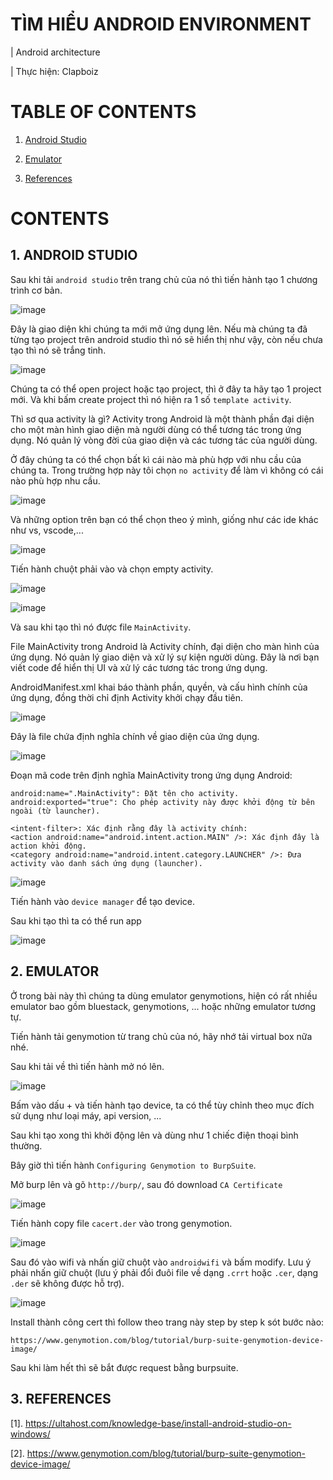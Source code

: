 # TÌM HIỂU ANDROID ENVIRONMENT

| Android architecture

| Thực hiện: Clapboiz

# TABLE OF CONTENTS
1. [Android Studio](#1-android-studio)

2. [Emulator](#2-emulator)

3. [References](#3-references)

# CONTENTS
## 1. ANDROID STUDIO

Sau khi tải `android studio` trên trang chủ của nó thì tiến hành tạo 1 chương trình cơ bản.

![image](https://github.com/user-attachments/assets/fb4f2800-2ca2-4660-bf88-74185bf77547)

Đây là giao diện khi chúng ta mới mở ứng dụng lên. Nếu mà chúng ta đã từng tạo project trên android studio thì nó sẽ hiển thị như vậy, còn nếu chưa tạo thì nó sẽ trắng tinh.

![image](https://github.com/user-attachments/assets/bf6ccf1f-14d0-4741-b149-3fc904309aad)

Chúng ta có thể open project hoặc tạo project, thì ở đây ta hãy tạo 1 project mới. Và khi bấm create project thì nó hiện ra 1 số `template activity`.

Thì sơ qua activity là gì? Activity trong Android là một thành phần đại diện cho một màn hình giao diện mà người dùng có thể tương tác trong ứng dụng. Nó quản lý vòng đời của giao diện và các tương tác của người dùng.

Ở đây chúng ta có thể chọn bất kì cái nào mà phù hợp với nhu cầu của chúng ta. Trong trường hợp này tôi chọn `no activity` để làm vì không có cái nào phù hợp nhu cầu.

![image](https://github.com/user-attachments/assets/ec50a69a-eb95-4de9-bdb6-8939e39fd844)

Và những option trên bạn có thể chọn theo ý mình, giống như các ide khác như vs, vscode,...

![image](https://github.com/user-attachments/assets/ebc2b0f4-4251-4fd5-8474-b3c2ecfe11a4)

Tiến hành chuột phải vào và chọn empty activity.

![image](https://github.com/user-attachments/assets/d73c19bf-541e-4a9d-9b81-90942b908ff8)

![image](https://github.com/user-attachments/assets/e2db8097-c7d5-4507-a5e6-f0e54ba5fbe7)

Và sau khi tạo thì nó được file `MainActivity`.

File MainActivity trong Android là Activity chính, đại diện cho màn hình của ứng dụng. Nó quản lý giao diện và xử lý sự kiện người dùng. Đây là nơi bạn viết code để hiển thị UI và xử lý các tương tác trong ứng dụng.

AndroidManifest.xml khai báo thành phần, quyền, và cấu hình chính của ứng dụng, đồng thời chỉ định Activity khởi chạy đầu tiên.

![image](https://github.com/user-attachments/assets/6a5a87d8-f721-469c-88a3-a0222eb135b8)

Đây là file chứa định nghĩa chính về giao diện của ứng dụng.

![image](https://github.com/user-attachments/assets/035e09e6-0cbd-4e45-8154-896f52404d01)

Đoạn mã code trên định nghĩa MainActivity trong ứng dụng Android:

```
android:name=".MainActivity": Đặt tên cho activity.
android:exported="true": Cho phép activity này được khởi động từ bên ngoài (từ launcher).

<intent-filter>: Xác định rằng đây là activity chính:
<action android:name="android.intent.action.MAIN" />: Xác định đây là action khởi động.
<category android:name="android.intent.category.LAUNCHER" />: Đưa activity vào danh sách ứng dụng (launcher).
```

![image](https://github.com/user-attachments/assets/78d32598-95bb-4aba-9788-0c7b3985d29f)

Tiến hành vào `device manager` để tạo device.

Sau khi tạo thì ta có thể run app

![image](https://github.com/user-attachments/assets/9505b7ea-6bcc-491a-88c5-19d5b5bc6322)

## 2. EMULATOR
Ở trong bài này thì chúng ta dùng emulator genymotions, hiện có rất nhiều emulator bao gồm bluestack, genymotions, ... hoặc những emulator tương tự.

Tiến hành tải genymotion từ trang chủ của nó, hãy nhớ tải virtual box nữa nhé.

Sau khi tải về thì tiến hành mở nó lên.

![image](https://github.com/user-attachments/assets/8ebf65fd-c216-423d-9c1b-ab84a8e6e6ca)

Bấm vào dấu + và tiến hành tạo device, ta có thể tùy chỉnh theo mục đích sử dụng như loại máy, api version, ...

Sau khi tạo xong thì khởi động lên và dùng như 1 chiếc điện thoại bình thường.

Bây giờ thì tiến hành `Configuring Genymotion to BurpSuite`.

Mở burp lên và gõ `http://burp/`, sau đó download `CA Certificate`

![image](https://github.com/user-attachments/assets/6ab7f0b7-efa1-4f71-956f-b9733bb0c714)

Tiến hành copy file `cacert.der` vào trong genymotion.

![image](https://github.com/user-attachments/assets/4e750702-2e1d-41f2-9e94-4ce2d0b9f61e)

Sau đó vào wifi và nhấn giữ chuột vào `androidwifi` và bấm modify. Lưu ý phải nhấn giữ chuột (lưu ý phải đổi đuôi file về dạng `.crrt` hoặc `.cer`, dạng `.der` sẽ không được hỗ trợ).

![image](https://github.com/user-attachments/assets/8b4f18d1-7ffa-4911-a3ee-9fca11405659)

Install thành công cert thì follow theo trang này step by step k sót bước nào:

```
https://www.genymotion.com/blog/tutorial/burp-suite-genymotion-device-image/
```

Sau khi làm hết thì sẽ bắt được request bằng burpsuite.

## 3. REFERENCES
[1]. https://ultahost.com/knowledge-base/install-android-studio-on-windows/

[2]. https://www.genymotion.com/blog/tutorial/burp-suite-genymotion-device-image/
